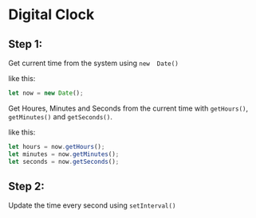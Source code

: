 # Digital Clock

## Step 1:
Get current time from the system using `new  Date()`

like this:
```js
let now = new Date();
```

Get Houres, Minutes and Seconds from the current time with `getHours()`, `getMinutes()` and `getSeconds()`.

like this:
```js
let hours = now.getHours();
let minutes = now.getMinutes();
let seconds = now.getSeconds();
```

## Step 2:
Update the time every second using `setInterval()`